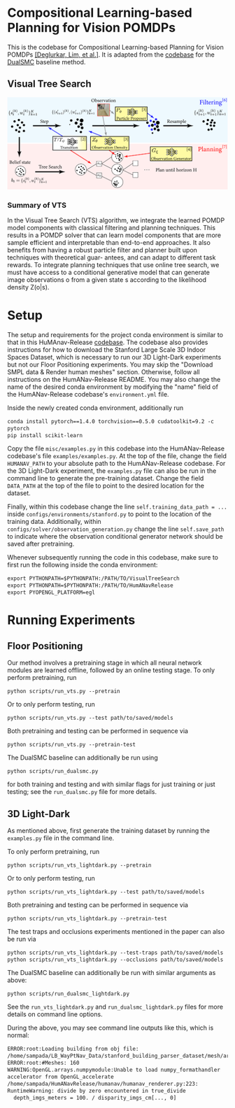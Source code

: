 # Compositional Learning-based Planning for Vision POMDPs
This is the codebase for Compositional Learning-based Planning for Vision POMDPs [[Deglurkar, Lim, et al.]](https://arxiv.org/abs/2112.09456). It is adapted from the [codebase](https://github.com/Cranial-XIX/DualSMC) for the [DualSMC](https://www.ijcai.org/Proceedings/2020/0579.pdf) baseline method.

## Visual Tree Search
![Visual Tree Search](misc/visual_tree_search_final.png)

### Summary of VTS
In the Visual Tree Search (VTS) algorithm, we integrate the learned POMDP model components with
classical filtering and planning techniques. This results in a POMDP solver that can learn model
components that are more sample efficient and interpretable than end-to-end approaches. It also
benefits from having a robust particle filter and planner built upon techniques with theoretical guar-
antees, and can adapt to different task rewards. To integrate planning techniques that use online tree
search, we must have access to a conditional generative model that can generate image observations
o from a given state s according to the likelihood density Z(o|s).

# Setup
The setup and requirements for the project conda environment is similar to that in this HuMAnav-Release [codebase](https://github.com/vtolani95/HumANav-Release). The codebase also provides instructions for how to download the Stanford Large Scale 3D Indoor Spaces Dataset, which is necessary to run our 3D Light-Dark experiments but not our Floor Positioning experiments. You may skip the "Download SMPL data & Render human meshes" section. Otherwise, follow all instructions on the HumANav-Release README. You may also change the name of the desired conda environment by modifying the "name" field of the HumANav-Release codebase's `environment.yml` file. 

Inside the newly created conda environment, additionally run

```
conda install pytorch==1.4.0 torchvision==0.5.0 cudatoolkit=9.2 -c pytorch
pip install scikit-learn
```

Copy the file `misc/examples.py` in this codebase into the HumANav-Release codebase's file `examples/examples.py`. At the top of the file, change the field `HUMANAV_PATH` to your absolute path to the HumANav-Release codebase. For the 3D Light-Dark experiment, the `examples.py` file can also be run in the command line to generate the pre-training dataset. Change the field `DATA_PATH` at the top of the file to point to the desired location for the dataset. 

Finally, within this codebase change the line `self.training_data_path = ...` inside `configs/environments/stanford.py` to point to the location of the training data. Additionally, within `configs/solver/observation_generation.py` change the line `self.save_path` to indicate where the observation conditional generator network should be saved after pretraining. 

Whenever subsequently running the code in this codebase, make sure to first run the following inside the conda environment:

```
export PYTHONPATH=$PYTHONPATH:/PATH/TO/VisualTreeSearch
export PYTHONPATH=$PYTHONPATH:/PATH/TO/HumANavRelease
export PYOPENGL_PLATFORM=egl
``` 

# Running Experiments

## Floor Positioning 
Our method involves a pretraining stage in which all neural network modules are learned offline, followed by an online testing stage. To only perform pretraining, run

```
python scripts/run_vts.py --pretrain
```

Or to only perform testing, run

```
python scripts/run_vts.py --test path/to/saved/models
```

Both pretraining and testing can be performed in sequence via

```
python scripts/run_vts.py --pretrain-test
```

The DualSMC baseline can additionally be run using

```
python scripts/run_dualsmc.py 
```

for both training and testing and with similar flags for just training or just testing; see the `run_dualsmc.py` file for more details.


## 3D Light-Dark
As mentioned above, first generate the training dataset by running the `examples.py` file in the command line. 

To only perform pretraining, run

```
python scripts/run_vts_lightdark.py --pretrain
```

Or to only perform testing, run

```
python scripts/run_vts_lightdark.py --test path/to/saved/models
```

Both pretraining and testing can be performed in sequence via

```
python scripts/run_vts_lightdark.py --pretrain-test
```

The test traps and occlusions experiments mentioned in the paper can also be run via

```
python scripts/run_vts_lightdark.py --test-traps path/to/saved/models
python scripts/run_vts_lightdark.py --occlusions path/to/saved/models
```

The DualSMC baseline can additionally be run with similar arguments as above:

```
python scripts/run_dualsmc_lightdark.py 
```

See the `run_vts_lightdark.py` and `run_dualsmc_lightdark.py` files for more details on command line options.


During the above, you may see command line outputs like this, which is normal:
```
ERROR:root:Loading building from obj file: /home/sampada/LB_WayPtNav_Data/stanford_building_parser_dataset/mesh/area5a/42795abd0bf841a098ea084d326f95af.obj
ERROR:root:#Meshes: 160
WARNING:OpenGL.arrays.numpymodule:Unable to load numpy_formathandler accelerator from OpenGL_accelerate
/home/sampada/HumANavRelease/humanav/humanav_renderer.py:223: RuntimeWarning: divide by zero encountered in true_divide
  depth_imgs_meters = 100. / disparity_imgs_cm[..., 0]
```